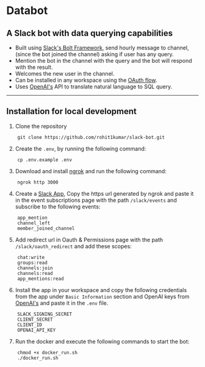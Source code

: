 # Databot
## A Slack bot with data querying capabilities
- Built using [Slack's Bolt Framework](https://api.slack.com/tools/bolt), send hourly message to channel, (since the bot joined the channel) asking if user has any query.
- Mention the bot in the channel with the query and the bot will respond with the result.
- Welcomes the new user in the channel.
- Can be installed in any workspace using the [OAuth flow](https://api.slack.com/authentication/oauth-v2).
- Uses [OpenAI's](https://platform.openai.com/examples/default-sql-translate) API to translate natural language to SQL query.

---
## Installation for local development
1. Clone the repository
```
    git clone https://github.com/rohit1kumar/slack-bot.git
```
2. Create the `.env`, by running the following command:
```
    cp .env.example .env
```

3. Download and install [ngrok](https://ngrok.com/download) and run the following command:
```
    ngrok http 3000
```
4. Create a [Slack App](https://api.slack.com/start/quickstart), Copy the https url generated by ngrok and paste it in the event subscriptions page with the path `/slack/events` and subscribe to the following events:
```
    app_mention
    channel_left
    member_joined_channel
```
5. Add redirect url in Oauth & Permissions page with the path `/slack/oauth_redirect` and add these scopes:
```
	chat:write
	groups:read
	channels:join
	channels:read
	app_mentions:read
```
6. Install the app in your workspace and copy the following credentials from the app under `Basic Information` section and OpenAI keys from [OpenAI's](https://platform.openai.com/account/api-keys) and paste it in the `.env` file.
```
    SLACK_SIGNING_SECRET
    CLIENT_SECRET
    CLIENT_ID
    OPENAI_API_KEY
```

7. Run the docker and execute the following commands to start the bot:
```
    chmod +x docker_run.sh
    ./docker_run.sh
```
